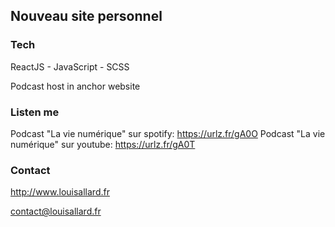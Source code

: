 ## Nouveau site personnel

### Tech

ReactJS - JavaScript - SCSS 

Podcast host in anchor website

### Listen me

Podcast "La vie numérique" sur spotify: https://urlz.fr/gA0O
Podcast "La vie numérique" sur youtube: https://urlz.fr/gA0T

### Contact

http://www.louisallard.fr

contact@louisallard.fr
